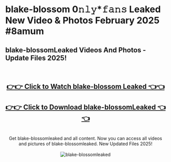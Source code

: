 # blake-blossom 0𝚗𝚕𝚢*𝚏𝚊𝚗𝚜 Leaked New Video & Photos February 2025 #8amum

<h2>blake-blossomLeaked Videos And Photos - Update Files 2025!</h2>
<br>
<div align="center">
<h2><a href="https://mediaupload.pro?title=blake-blossom&ref=11F" rel="nofollow">👉👉 Click to Watch blake-blossom Leaked 👈👈</a></h2>
<h2><a href="https://mediaupload.pro?title=blake-blossom&ref=11F" rel="nofollow">👉👉 Click to Download blake-blossomLeaked 👈👈</a></h2>
<br>
Get blake-blossomleaked and all content. Now you can access all videos and pictures of blake-blossomleaked. New Updated Files 2025!
<br>
<br>
<a href="https://mediaupload.pro?title=blake-blossom&ref=11F" rel="nofollow" data-target="animated-image.originalLink"><img src="https://i.ibb.co/Gkj2r4b/banner.png" alt="blake-blossomleaked" style="max-width: 100%; display: inline-block;" data-target="animated-image.originalImage"></a>
</div>
<br>

